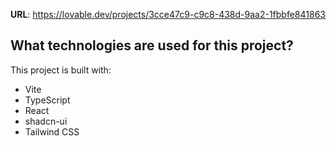 
**URL**: https://lovable.dev/projects/3cce47c9-c9c8-438d-9aa2-1fbbfe841863

## What technologies are used for this project?

This project is built with:

- Vite
- TypeScript
- React
- shadcn-ui
- Tailwind CSS
